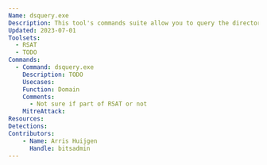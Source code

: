 ```yaml
---
Name: dsquery.exe
Description: This tool's commands suite allow you to query the directory according to specified criteria. Each of the following dsquery commands finds objects of a specific object type, with the exception of dsquery *, which can query for any type of object
Updated: 2023-07-01
Toolsets:
  - RSAT
  - TODO
Commands:
  - Command: dsquery.exe
    Description: TODO
    Usecases:
    Function: Domain
    Comments:
      - Not sure if part of RSAT or not
    MitreAttack:
Resources:
Detections:
Contributors:
    - Name: Arris Huijgen
      Handle: bitsadmin
---
```

